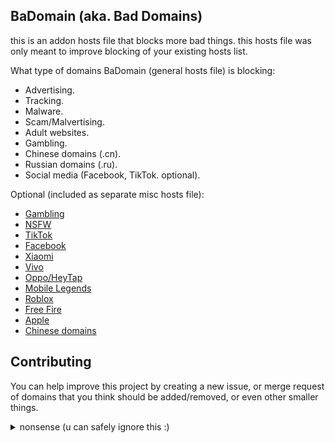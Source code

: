 ## BaDomain (aka. Bad Domains)
this is an addon hosts file that blocks more bad things.
this hosts file was only meant to improve blocking of your existing hosts list.

What type of domains BaDomain (general hosts file) is blocking:
+ Advertising.
+ Tracking.
+ Malware.
+ Scam/Malvertising.
+ Adult websites.
+ Gambling.
+ Chinese domains (.cn).
+ Russian domains (.ru).
+ Social media (Facebook, TikTok. optional).

Optional (included as separate misc hosts file):
+ [Gambling](https://raw.githubusercontent.com/mdp43140/BaDomain/main/misc/NoGambling_hosts.txt)
+ [NSFW](https://raw.githubusercontent.com/mdp43140/BaDomain/main/misc/NoNSFW_hosts.txt)
+ [TikTok](https://raw.githubusercontent.com/mdp43140/BaDomain/main/misc/NoTikTok_hosts.txt)
+ [Facebook](https://raw.githubusercontent.com/mdp43140/BaDomain/main/misc/NoFB_hosts.txt)
+ [Xiaomi](https://raw.githubusercontent.com/mdp43140/BaDomain/main/misc/NoXiaomi_hosts.txt)
+ [Vivo](https://raw.githubusercontent.com/mdp43140/BaDomain/main/misc/NoVivo_hosts.txt)
+ [Oppo/HeyTap](https://raw.githubusercontent.com/mdp43140/BaDomain/main/misc/NoOppoHT_hosts.txt)
+ [Mobile Legends](https://raw.githubusercontent.com/mdp43140/BaDomain/main/misc/NoMLBB_hosts.txt)
+ [Roblox](https://raw.githubusercontent.com/mdp43140/BaDomain/main/misc/NoRoblox_hosts.txt)
+ [Free Fire](https://raw.githubusercontent.com/mdp43140/BaDomain/main/misc/NoFreeFire_hosts.txt)
+ [Apple](https://raw.githubusercontent.com/mdp43140/BaDomain/main/misc/NoApple_hosts.txt)
+ [Chinese domains](https://raw.githubusercontent.com/mdp43140/BaDomain/main/misc/NoChinaOverseaSpy_hosts.txt)

## Contributing
You can help improve this project by creating a new issue, or merge request
of domains that you think should be added/removed, or even other smaller things.


<details><summary>nonsense (u can safely ignore this :)</summary>
I'm scraping the domains by deploying a free tethering (at public places).
with ad-blocking, using AdAway, with these hosts lists:
+ [1Hosts](https://github.com/badmojr/1Hosts)
+ [DanHorton's TikTok Blocklist](https://github.com/danhorton7/pihole-block-tiktok/blob/main/tiktok.txt)
+ [GoodByeAds + GoodbyeAds YouTube](https://github.com/jerryn70/GoodBye-Ads)
+ [StevenBlack](https://github.com/StevenBlack/hosts)
+ (and of course, my own blocklist, this project)

then i use AdAway's DNS Activity tab to monitor DNS Activity then scrap any:
- Unknown domains.
- Chinese domains (where lots of bad stuff happening, eg. \*.cn, tiktok.com).
- Russian domains (mostly gambling, porn, invasive tracking/advertising, etc. eg. \*.ru).
- Advertising/Tracking/Malware domains (eg. adx.com, thinkingdata.cn, obstremswiev.site, just to name a few).
- Game server domains (optional/miscellaneous, eg. Free fire/garena, MLBB/moonton/youngjoygame/yuanzhan, COC, PUBG/tencent).

that are not on the hosts list listed above and:
- add these to "private lists".
- Export the configuration file.
- Parse the "blocked" section on "adaway-backup.json".
- and add it to BaDomain.

I did the same with my DD-WRT home router, where i set up DNS over TLS and redirected all unencrypted DNS to this,
and writing my own script that runs at startup that runs tcpdump to collect only DNS queryies from local devices
and later i can grab the file to my PC, send it to my phone, and replace dns_log.txt in adaway
cache with the tcpdump log that i sent from my PC, and did the same thing with DNS activity things

</details>